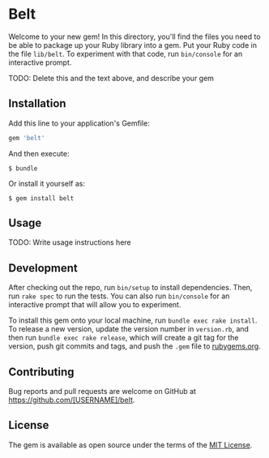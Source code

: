 # Belt

Welcome to your new gem! In this directory, you'll find the files you need to be able to package up your Ruby library into a gem. Put your Ruby code in the file `lib/belt`. To experiment with that code, run `bin/console` for an interactive prompt.

TODO: Delete this and the text above, and describe your gem

## Installation

Add this line to your application's Gemfile:

```ruby
gem 'belt'
```

And then execute:

    $ bundle

Or install it yourself as:

    $ gem install belt

## Usage

TODO: Write usage instructions here

## Development

After checking out the repo, run `bin/setup` to install dependencies. Then, run `rake spec` to run the tests. You can also run `bin/console` for an interactive prompt that will allow you to experiment.

To install this gem onto your local machine, run `bundle exec rake install`. To release a new version, update the version number in `version.rb`, and then run `bundle exec rake release`, which will create a git tag for the version, push git commits and tags, and push the `.gem` file to [rubygems.org](https://rubygems.org).

## Contributing

Bug reports and pull requests are welcome on GitHub at https://github.com/[USERNAME]/belt.


## License

The gem is available as open source under the terms of the [MIT License](http://opensource.org/licenses/MIT).

